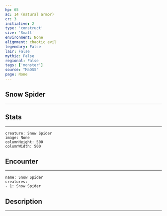 ```yaml
---
hp: 65
ac: 14 (natural armor)
cr: 3
initiative: 2
type: 'construct'    
size: 'Small'
environment: None
alignment: chaotic evil
legendary: False
lair: False
mythic: False
regional: False
tags: ['monster']
source: "MaDSS"
page: None
---
```


## Snow Spider
---



## Stats
---

```statblock
creature: Snow Spider
image: None
columnHeight: 500
columnWidth: 500
```

## Encounter
---

```encounter-table
name: Snow Spider
creatures:
- 1: Snow Spider
```

## Description
---




